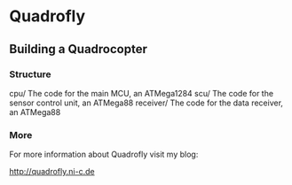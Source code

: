 # Quadrofly

## Building a Quadrocopter

### Structure ###

cpu/   The code for the main MCU, an ATMega1284
scu/   The code for the sensor control unit, an ATMega88
receiver/  The code for the data receiver, an ATMega88

### More ###

For more information about Quadrofly visit my blog:

http://quadrofly.ni-c.de